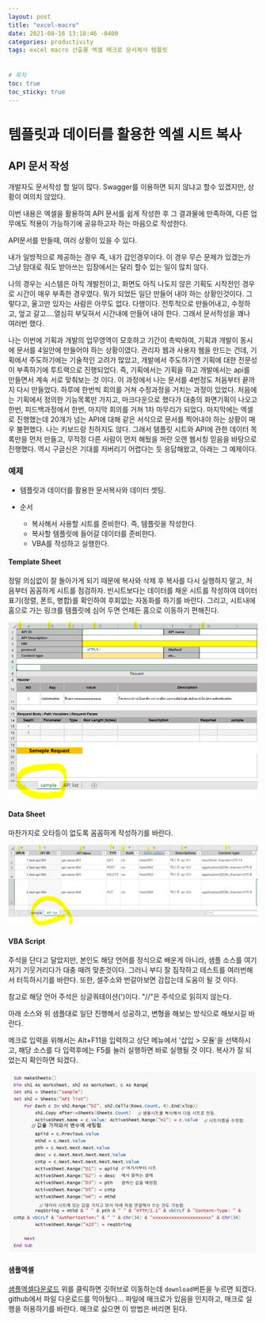 ```yaml
---
layout: post
title: "excel-macro"
date: 2021-08-16 13:18:46 -0400
categories: productivity
tags: excel macro 산출물 엑셀 메크로 문서복사 템플릿


# 목차
toc: true  
toc_sticky: true
---
```


# 템플릿과 데이터를 활용한 엑셀 시트 복사
## API 문서 작성
개발자도 문서작성 할 일이 많다. Swagger를 이용하면 되지 않냐고 할수 있겠지만, 상황이 여의치 않았다.

이번 내용은 엑셀을 활용하여 API 문서를 쉽게 작성한 후 그 결과물에 만족하여, 다른 업무에도 적용이 가능하기에 공유하고자 하는 마음으로 작성한다. 

API문서를 만들때, 여러 상황이 있을 수 있다. 

내가 일방적으로 제공하는 경우 즉, 내가 갑인경우이다. 이 경우 무슨 문제가 있겠는가 그냥 맘대로 줘도 받아쓰는 입장에서는 달리 할수 있는 일이 많치 않다. 

나의 경우는 시스템은 아직 개발전이고, 화면도 아직 나도지 않은 기획도 시작전인 경우로 시간이 매우 부족한 경우였다. 뭐가 되었든 일단 만들어 내야 하는 상황인것이다. 그렇다고, 울고만 있자는 사람은 아무도 없다. 다행이다. 전투적으로 만들어내고, 수정하고, 엎고 갈고....열심히 부딪혀서 시간내에 만들어 내야 한다. 그래서 문서작성을 꽤나 여러번 했다. 

나는 이번에 기획과 개발의 업무영역이 모호하고 기간이 촉박하여, 기획과 개발이 동시에 문서를 4일안에 만들어야 하는 상황이였다. 관리자 웹과 사용자 웹을 만드는 건데, 기획에서 주도하기에는 기술적인 고려가 많았고, 개발에서 주도하기엔 기획에 대한 전문성이 부족하기에 투트랙으로 진행되었다. 즉, 기획에서는 기획을 하고 개발에서는 api를 만들면서 계속 서로 맞춰보는 것 이다. 이 과정에서 나는 문서를 4번정도 처음부터 끝까지 다시 만들었다. 하루에 한번씩 회의를 거쳐 수정과정을 거치는 과정이 있었다. 처음에는 기획에서 정의한 기능목록만 가지고, 마크다운으로 했다가 대충의 화면기획이 나오고 한번, 피드백과정에서 한번, 마지막 회의를 거쳐 1차 마무리가 되었다. 마지막에는 엑셀로 진행했는데 20개가 넘는 API에 대해 같은 서식으로 문서를 찍어내야 하는 상황이 매우 불편했다. 나는 키보드랑 친하지도 않다. 그래서 템플릿 시트와 API에 관한 데이터 목록만을 먼저 만들고, 무적정 다른 사람이 먼저 해뒀을 꺼란 오랜 웹서칭 믿음을 바탕으로 진행했다. 역시 구글신은 기대를 저버리기 어렵다는 듯 응답해왔고, 아래는 그 예제이다. 

### 예제

- 템플릿과 데이터를 활용한 문서복사와 데이터 셋팅.

- 순서
  - 복사해서 사용할 시트를 준비한다. 즉, 템플릿을 작성한다.
  - 복사할 템플릿에 들어갈 데이터를 준비한다.
  - VBA를 작성하고 실행한다.
#### Template Sheet
  정말 의심없이 잘 돌아가게 되기 때문에 복사와 삭제 후 복사를 다시 실행하지 말고, 처음부터 꼼꼼하게 시트를 점검하자. 빈시트보다는 데이터를 채운 시트를 작성하여 데이터 표기(정렬, 폰트, 병합)를 확인하여 후회없는 자동화를 하기를 바란다.
그리고, 시트내에 홈으로 가는 링크를 템플릿에 심어 두면 언제든 홈으로 이동하기 편해진다. 

![](https://github.com/JungMockdan/jungmockdan.github.com/blob/gh-pages/assets/images/post/excel-sheet-copy-sample.PNG?raw=true)

#### Data Sheet
  마찬가지로 오타등이 없도록 꼼꼼하게 작성하기를 바란다.

![](https://github.com/JungMockdan/jungmockdan.github.com/blob/gh-pages/assets/images/post/excel-sheet-copy-data.PNG?raw=true)

#### VBA Script
  주석을 단다고 달았지만, 본인도 해당 언어를 정식으로 배운게 아니라, 샘플 소스를 여기 저기 기웃거리다가 대충 때려 맞춘것이다. 그러니 부디 잘 짐작하고 테스트를 여러번해서 터득하시기를 바란다. 또한, 셀주소와 번갈아보면 감잡는데 도움이 될 것 이다.

참고로 해당 언어 주석은 싱글쿼테이션(')이다. "//"은 주석으로 읽히지 않는다.

아래 소스와 위 샘플대로 일단 진행해서 성공하고, 변형을 해보는 방식으로 해보시길 바란다. 

메크로 입력을 위해서는 Alt+F11을 입력하고 상단 메뉴에서 '삽입 > 모듈'을 선택하시고, 해당 소스를 다 입력후에는 F5를 눌러 실행하면 바로 실행될 것 이다. 복사가 잘 되었는지 확인하면 되겠다.

![](https://github.com/JungMockdan/jungmockdan.github.com/blob/gh-pages/assets/images/post/excel-sheet-copy-vba.png?raw=true)


#### 샘플엑셀

[샘플엑셀다운로드](https://github.com/JungMockdan/jungmockdan.github.com/blob/gh-pages/assets/macro%20sheet%20copy.xlsm)
위를 클릭하면 깃허브로 이동하는데 `download`버튼을 누르면 되겠다. github에서 파일 다운로드를 막아뒀다... 파일에 매크로가 있음을 인지하고, 매크로 실행을 허용하기를 바란다. 매크로 싫으면 이 방법은 버리면 된다.